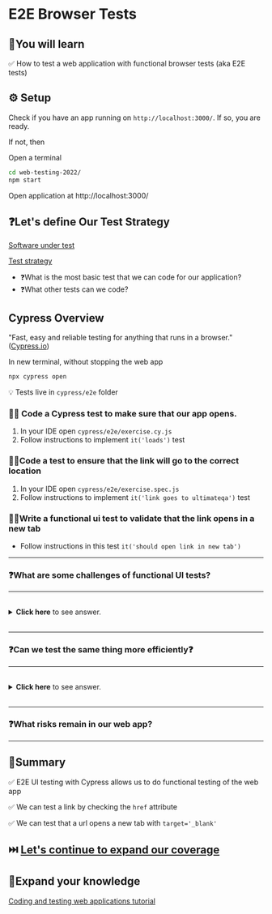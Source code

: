 # E2E Browser Tests

## 🧠You will learn

✅ How to test a web application with functional browser tests (aka E2E tests)

## ⚙️ Setup

Check if you have an app running on `http://localhost:3000/`. If so, you are ready.

If not, then

Open a terminal

```bash
cd web-testing-2022/
npm start
```

Open application at http://localhost:3000/

## ❓Let's define Our Test Strategy

[Software under test](http://localhost:3000/)

[Test strategy](https://docs.google.com/spreadsheets/d/1bFqZIvzbrjjQuWsMVvRKSq7J-Dog8q8ocixXAonnjxk/edit?usp=sharing)

- ❓What is the most basic test that we can code for our application?
- ❓What other tests can we code?

## Cypress Overview

"Fast, easy and reliable testing for anything that runs in a browser."([Cypress.io](https://www.cypress.io/))

In new terminal, without stopping the web app

```bash
npx cypress open
```

💡 Tests live in `cypress/e2e` folder

### 🏋️‍♀️ Code a Cypress test to make sure that our app opens.

1. In your IDE open `cypress/e2e/exercise.cy.js`
2. Follow instructions to implement `it('loads')` test

### 🏋️‍♀️Code a test to ensure that the link will go to the correct location

1. In your IDE open `cypress/e2e/exercise.spec.js`
2. Follow instructions to implement `it('link goes to ultimateqa')` test

### 🏋️‍♀️Write a functional ui test to validate that the link opens in a new tab

- Follow instructions in this test `it('should open link in new tab')`

---

### ❓What are some challenges of functional UI tests?

---

<br/>
  <details>
    <summary>
      <strong>Click here</strong> to see answer.
    </summary>

1. Need a browser
2. Need a server
3. Need to deal with network issues
4. Test will be slower
5. Need an extra dependency (Cypress)
6. Need to learn extra dependency API

  </details>

</br>

---

### ❓Can we test the same thing more efficiently❓

---

<br/>
  <details>
    <summary>
      <strong>Click here</strong> to see answer.
    </summary>

Using component tests

- Cypress 10 component testing workshop by Gleb Bahmutov on Oct 19th 10AM EST.
- [How to run a component test w/ Jest](https://youtu.be/VQLf1pLWDjc?t=166) followed by
- [How to create a componet test for a link w/ Jest](https://youtu.be/VQLf1pLWDjc?t=821)
- [Cypress 10 component testing tutorial](https://youtu.be/aNqLTG1fya4)
- [Examples of using component tests](https://github.com/nadvolod/testing-best-practices#testing-a-button)

  </details>

</br>

---

### ❓What risks remain in our web app?

---

## 📝Summary

✅ E2E UI testing with Cypress allows us to do functional testing of the web app

✅ We can test a link by checking the `href` attribute

✅ We can test that a url opens a new tab with `target='_blank'`

## ⏭️ [Let's continue to expand our coverage](VISUAL.md)

## 🧠Expand your knowledge

[Coding and testing web applications tutorial](https://www.youtube.com/playlist?list=PLSRQwlkmpdj5ak1Rxahdo6mguhbcCOePR)
